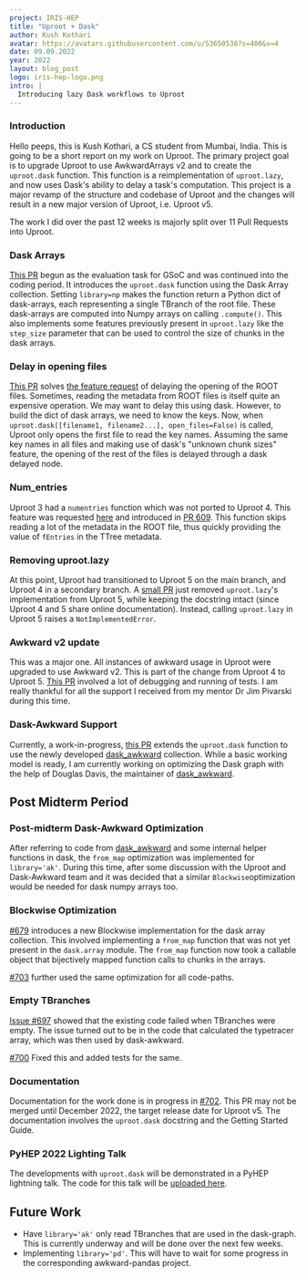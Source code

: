 ```yaml
---
project: IRIS-HEP
title: "Uproot + Dask"
author: Kush Kothari
avatar: https://avatars.githubusercontent.com/u/53650538?s=400&v=4
date: 09.09.2022
year: 2022
layout: blog_post
logo: iris-hep-logo.png
intro: |
  Introducing lazy Dask workflows to Uproot
---
```


### Introduction

Hello peeps, this is Kush Kothari, a CS student from Mumbai, India. This is
going to be a short report on my work on Uproot. The primary project goal is to
upgrade Uproot to use AwkwardArrays v2 and to create the `uproot.dask` function.
This function is a reimplementation of `uproot.lazy`, and now uses Dask's
ability to delay a task's computation. This project is a major revamp of the
structure and codebase of Uproot and the changes will result in a new major
version of Uproot, i.e. Uproot v5.

The work I did over the past 12 weeks is majorly split over 11 Pull Requests
into Uproot.

### Dask Arrays

[This PR](https://github.com/scikit-hep/uproot5/pull/578) begun as the
evaluation task for GSoC and was continued into the coding period. It introduces
the `uproot.dask` function using the Dask Array collection. Setting `library=np`
makes the function return a Python dict of dask-arrays, each representing a
single TBranch of the root file. These dask-arrays are computed into Numpy
arrays on calling `.compute()`. This also implements some features previously
present in `uproot.lazy` like the `step_size` parameter that can be used to
control the size of chunks in the dask arrays.

### Delay in opening files

[This PR](https://github.com/scikit-hep/uproot5/pull/603) solves
[the feature request](https://github.com/scikit-hep/uproot5/issues/602) of
delaying the opening of the ROOT files. Sometimes, reading the metadata from
ROOT files is itself quite an expensive operation. We may want to delay this
using dask. However, to build the dict of dask arrays, we need to know the keys.
Now, when `uproot.dask([filename1, filename2...], open_files=False)` is called,
Uproot only opens the first file to read the key names. Assuming the same key
names in all files and making use of dask's "unknown chunk sizes" feature, the
opening of the rest of the files is delayed through a dask delayed node.

### Num_entries

Uproot 3 had a `numentries` function which was not ported to Uproot 4. This
feature was requested [here](https://github.com/scikit-hep/uproot5/issues/197)
and introduced in [PR 609](https://github.com/scikit-hep/uproot5/pull/609). This
function skips reading a lot of the metadata in the ROOT file, thus quickly
providing the value of `fEntries` in the TTree metadata.

### Removing uproot.lazy

At this point, Uproot had transitioned to Uproot 5 on the main branch, and
Uproot 4 in a secondary branch. A
[small PR](https://github.com/scikit-hep/uproot5/pull/615) just removed
`uproot.lazy`'s implementation from Uproot 5, while keeping the docstring intact
(since Uproot 4 and 5 share online documentation). Instead, calling
`uproot.lazy` in Uproot 5 raises a `NotImplementedError`.

### Awkward v2 update

This was a major one. All instances of awkward usage in Uproot were upgraded to
use Awkward v2. This is part of the change from Uproot 4 to Uproot 5.
[This PR](https://github.com/scikit-hep/uproot5/pull/620) involved a lot of
debugging and running of tests. I am really thankful for all the support I
received from my mentor Dr Jim Pivarski during this time.

### Dask-Awkward Support

Currently, a work-in-progress,
[this PR](https://github.com/scikit-hep/uproot5/pull/652) extends the
`uproot.dask` function to use the newly developed
[dask_awkward](https://github.com/ContinuumIO/dask-awkward) collection. While a
basic working model is ready, I am currently working on optimizing the Dask
graph with the help of Douglas Davis, the maintainer of
[dask_awkward](https://github.com/ContinuumIO/dask-awkward).

## Post Midterm Period

### Post-midterm Dask-Awkward Optimization

After referring to code from
[dask_awkward](https://github.com/ContinuumIO/dask-awkward) and some internal
helper functions in dask, the `from_map` optimization was implemented for
`library='ak'`. During this time, after some discussion with the Uproot and
Dask-Awkward team and it was decided that a similar `Blockwise`optimization
would be needed for dask numpy arrays too.

### Blockwise Optimization

[#679](https://github.com/scikit-hep/uproot5/pull/679) introduces a new
Blockwise implementation for the dask array collection. This involved
implementing a `from_map` function that was not yet present in the `dask.array`
module. The `from_map` function now took a callable object that bijectively
mapped function calls to chunks in the arrays.

[#703](https://github.com/scikit-hep/uproot5/pull/703) further used the same
optimization for all code-paths.

### Empty TBranches

[Issue #697](https://github.com/scikit-hep/uproot5/issues/697) showed that the
existing code failed when TBranches were empty. The issue turned out to be in
the code that calculated the typetracer array, which was then used by
dask-awkward.

[#700](https://github.com/scikit-hep/uproot5/pull/700) Fixed this and added
tests for the same.

### Documentation

Documentation for the work done is in progress in
[#702](https://github.com/scikit-hep/uproot5/pull/702). This PR may not be
merged until December 2022, the target release date for Uproot v5. The
documentation involves the `uproot.dask` docstring and the Getting Started
Guide.

### PyHEP 2022 Lighting Talk

The developments with `uproot.dask` will be demonstrated in a PyHEP lightning
talk. The code for this talk will be
[uploaded here](https://github.com/kkothari2001/PyHEP2022-uproot.dask).

## Future Work

- Have `library='ak'` only read TBranches that are used in the dask-graph. This
  is currently underway and will be done over the next few weeks.
- Implementing `library='pd'`. This will have to wait for some progress in the
  corresponding awkward-pandas project.
